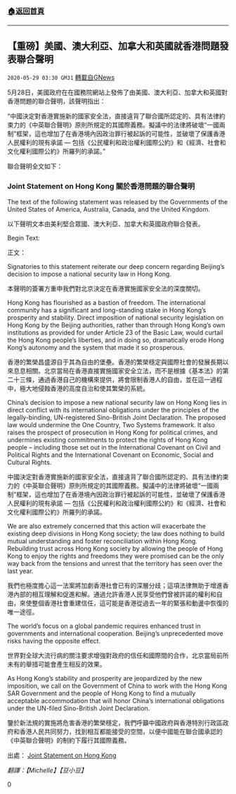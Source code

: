 ###  [:house:返回首頁](https://github.com/ourhimalayas/txt)
---

## 【重磅】美國、澳大利亞、加拿大和英國就香港問題發表聯合聲明
`2020-05-29 03:30 GM31` [轉載自GNews](https://gnews.org/zh-hant/216347/)

5月28日，美國政府在在國務院網站上發佈了由美國、澳大利亞、加拿大和英國對香港問題的聯合聲明，該聲明指出：

“中國決定對香港實施新的國家安全法，直接違背了聯合國所認定的、具有法律約束力的《中英聯合聲明》原則所規定的其國際義務。擬議中的法律將破壞“一國兩制”框架，這也增加了在香港境內因政治罪行被起訴的可能性，並破壞了保護香港人民權利的現有承諾 — 包括《公民權利和政治權利國際公約》和《經濟、社會和文化權利國際公約》所羅列的承諾。”

聯合聲明全文如下：

### **Joint Statement on Hong Kong 關於香港問題的聯合聲明**

The text of the following statement was released by the Governments of the United States of America, Australia, Canada, and the United Kingdom.

以下聲明文本由美利堅合眾國、澳大利亞、加拿大和英國政府聯合發表。

Begin Text:

正文：

Signatories to this statement reiterate our deep concern regarding Beijing’s decision to impose a national security law in Hong Kong.

本聲明的簽署方重申我們對北京決定在香港實施國家安全法的深度關切。

Hong Kong has flourished as a bastion of freedom. The international community has a significant and long-standing stake in Hong Kong’s prosperity and stability. Direct imposition of national security legislation on Hong Kong by the Beijing authorities, rather than through Hong Kong’s own institutions as provided for under Article 23 of the Basic Law, would curtail the Hong Kong people’s liberties, and in doing so, dramatically erode Hong Kong’s autonomy and the system that made it so prosperous.

香港的繁榮昌盛源自于其為自由的堡壘。香港的繁榮穩定與國際社會的發展長期以來息息相關。北京當局在香港直接實施國家安全立法，而不是根據《基本法》的第二十三條，通過香港自己的機構來提供，將會限制香港人的自由，並在這一過程中，極大地侵蝕香港的高度自治和使其繁榮的系統。

China’s decision to impose a new national security law on Hong Kong lies in direct conflict with its international obligations under the principles of the legally-binding, UN-registered Sino-British Joint Declaration. The proposed law would undermine the One Country, Two Systems framework. It also raises the prospect of prosecution in Hong Kong for political crimes, and undermines existing commitments to protect the rights of Hong Kong people – including those set out in the International Covenant on Civil and Political Rights and the International Covenant on Economic, Social and Cultural Rights.

中國決定對香港實施新的國家安全法，直接違背了聯合國所認定的、具有法律約束力的《中英聯合聲明》原則所規定的其國際義務。擬議中的法律將破壞“一國兩制”框架，這也增加了在香港境內因政治罪行被起訴的可能性，並破壞了保護香港人民權利的現有承諾 — 包括《公民權利和政治權利國際公約》和《經濟、社會和文化權利國際公約》所羅列的承諾。

We are also extremely concerned that this action will exacerbate the existing deep divisions in Hong Kong society; the law does nothing to build mutual understanding and foster reconciliation within Hong Kong. Rebuilding trust across Hong Kong society by allowing the people of Hong Kong to enjoy the rights and freedoms they were promised can be the only way back from the tensions and unrest that the territory has seen over the last year.

我們也極度擔心這一法案將加劇香港社會已有的深層分歧；這項法律無助于增進香港內部的相互理解和促進和解。通過允許香港人民享受他們曾被許諾的權利和自由，來使整個香港社會重建信任，這可能是香港從過去一年的緊張和動盪中恢復的唯一途徑。

The world’s focus on a global pandemic requires enhanced trust in governments and international cooperation. Beijing’s unprecedented move risks having the opposite effect.

世界對全球大流行病的關注要求增強對政府的信任和國際間的合作，北京當局前所未有的舉措可能會產生相反的效果。

As Hong Kong’s stability and prosperity are jeopardized by the new imposition, we call on the Government of China to work with the Hong Kong SAR Government and the people of Hong Kong to find a mutually acceptable accommodation that will honor China’s international obligations under the UN-filed Sino-British Joint Declaration.

鑒於新法規的實施將危害香港的繁榮穩定，我們呼籲中國政府與香港特別行政區政府和香港人民共同努力，找到相互都能接受的空間，以便中國能在聯合國承認的《中英聯合聲明》的制約下履行其國際義務。

出處： [Joint Statement on Hong Kong](https://www.state.gov/joint-statement-on-hong-kong/)

*翻譯：【Michelle】【豆小豆】*

0
